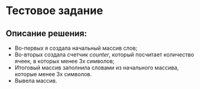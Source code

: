 # Тестовое задание 

## Описание решения:

* Во-первых я создала начальный массив слов;
* Во-вторых создала счетчик *counter*, который посчитает количество ячеек, в которых менее 3х символов;
* Итоговый массив заполнила словами из начального массива, которые менее 3х символов.
* Вывела массив.

